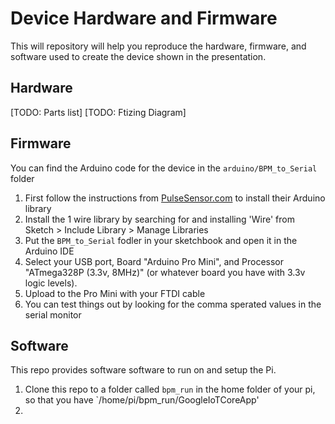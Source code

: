 # Device Hardware and Firmware
This will repository will help you reproduce the hardware, firmware, and software used to create the device shown in the presentation.

## Hardware
[TODO: Parts list]
[TODO: Ftizing Diagram]

## Firmware
You can find the Arduino code for the device in the `arduino/BPM_to_Serial` folder

1. First follow the instructions from [PulseSensor.com](https://pulsesensor.com/pages/installing-our-playground-for-pulsesensor-arduino) to install their Arduino library
2. Install the 1 wire library by searching for and installing 'Wire' from Sketch > Include Library > Manage Libraries
2. Put the `BPM_to_Serial` fodler in your sketchbook and open it in the Arduino IDE
3. Select your USB port, Board "Arduino Pro Mini", and Processor "ATmega328P (3.3v, 8MHz)" (or whatever board you have with 3.3v logic levels).
4. Upload to the Pro Mini with your FTDI cable
5. You can test things out by looking for the comma sperated values in the serial monitor

## Software
This repo provides software software to run on and setup the Pi.

1. Clone this repo to a folder called `bpm_run` in the home folder of your pi, so that you have `/home/pi/bpm_run/GoogleIoTCoreApp'
2. 
